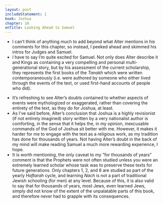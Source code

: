 ```yaml
---
layout: post
includeStatement: 1
book: Joshua
chapter: 16
enTitle: Looking Ahead to Samuel
---
```


- I can’t think of anything much to add beyond what Alter mentions in his comments for this chapter, so instead, I peeked ahead and skimmed his intros for Judges and Samuel.
- I have to say I’m quite excited for Samuel. Not only does Alter describe it and Kings as containing a very compelling and personal multi-generational story, but by his assessment of the current scholarship, they represents the first books of the *Tanakh* which were written contemporaneously (i.e. were authored by someone who either lived through the events of the text, or used first-hand accounts of people who did).
<!--more-->
- It’s refreshing to see Alter’s doubts contained to whether aspects of events were mythologized or exaggerated, rather than covering the entirety of the text, as they do for Joshua, at least.
- As I’ve said before, Alter’s conclusion that Joshua is a highly revisionist (if not entirely imagined) story written by a very nationalist author is comforting, in the sense that it helps the, in my opinion, inexcusable commands of the God of Joshua sit better with me. However, it makes it harder for me to engage with the text as a religious work, as my tradition has done for thousands of years. Not having Alter’s doubt in the back of my mind will make reading Samuel a much more rewarding experience, I hope.
- It is worth mentioning, the only caveat to my “for thousands of years” comment is that the Prophets were not often studied unless you were an extremely learned scholar whose task was to preserve these texts for future generations. Only chapters 1, 2, and 8 are studied as part of the yearly *Haftarah* cycle, and learning *Nach* is not a part of traditional Jewish schooling (for men) at any level. Because of this, it is also valid to say that for thousands of years, most Jews, even learned Jews, simply did not know of the extent of the unpalatable parts of this book, and therefore never had to grapple with its consequences.
